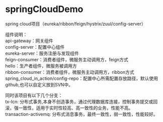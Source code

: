 # springCloudDemo
spring cloud项目（eureka/ribbon/feign/hystrix/zuul/config-server）  

组件说明：  
api-gateway：网关组件  
config-server：配置中心组件  
eureka-server：服务注册与发现组件  
feign-consumer：消费者组件，微服务主动调用方，feign方式  
hello：生产者组件，微服务被调用方  
ribbon-consumer：消费者组件，微服务主动调用方，ribbon方式  
spring_cloud_in_action/config-repo：配置中心所需配置存放路径，默认使用github,也可以自定义放到SVN中。  

同时该项目有以下几个分支：  
tx-lcn: 分布式事务,本身不创造事务，通过代理数据库连接，控制事务提交或回滚，强一致性，适用于实时性较高、高一致性的业务，性能不高。  
transaction-activemq: 分布式消息事务，最终一致性，弱一致性，性能较好。  
